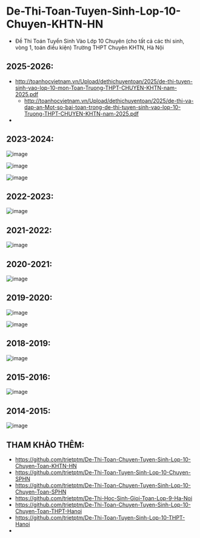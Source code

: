 # De-Thi-Toan-Tuyen-Sinh-Lop-10-Chuyen-KHTN-HN
* Đề Thi Toán Tuyển Sinh Vào Lớp 10 Chuyên (cho tất cả các thí sinh, vòng 1, toán điều kiện) Trường THPT Chuyên KHTN, Hà Nội

## 2025-2026:
* http://toanhocvietnam.vn/Upload/dethichuyentoan/2025/de-thi-tuyen-sinh-vao-lop-10-mon-Toan-Truong-THPT-CHUYEN-KHTN-nam-2025.pdf
  * http://toanhocvietnam.vn/Upload/dethichuyentoan/2025/de-thi-va-dap-an-Mot-so-bai-toan-trong-de-thi-tuyen-sinh-vao-lop-10-Truong-THPT-CHUYEN-KHTN-nam-2025.pdf
* 

## 2023-2024:
![image](https://github.com/user-attachments/assets/7bad8970-5da0-4526-b360-701d9d1ab59b)

![image](https://github.com/user-attachments/assets/c5a0f933-d7eb-4707-a1ba-e928621cbde6)

![image](https://github.com/user-attachments/assets/24269dc9-fd46-48d7-86a0-463cc33b560f)

## 2022-2023:
![image](https://github.com/user-attachments/assets/5a13b2ac-e0a1-4435-ab6c-b3e028040f1f)

## 2021-2022:
![image](https://github.com/user-attachments/assets/772ae217-a2a3-4c32-9db4-e51b7f5347b0)

## 2020-2021:
![image](https://github.com/user-attachments/assets/9d9f7bf3-6bb8-485e-8fd9-168d30cdc6e4)

## 2019-2020:
![image](https://github.com/user-attachments/assets/3986b0f2-d207-481e-adc8-748b45654c5a)

![image](https://github.com/user-attachments/assets/9900e987-7289-4891-995f-987285cd686c)

## 2018-2019:
![image](https://github.com/user-attachments/assets/10f258e7-a877-42d6-a5f9-d21f91295fd6)

## 2015-2016:
![image](https://github.com/user-attachments/assets/196ebce1-1132-481e-ad2c-abd1cd543d62)

## 2014-2015:
![image](https://github.com/user-attachments/assets/665c2c24-a0ba-49e4-9485-9c77b2620f88)

## THAM KHẢO THÊM:
* https://github.com/trietptm/De-Thi-Toan-Chuyen-Tuyen-Sinh-Lop-10-Chuyen-Toan-KHTN-HN
* https://github.com/trietptm/De-Thi-Toan-Tuyen-Sinh-Lop-10-Chuyen-SPHN
* https://github.com/trietptm/De-Thi-Toan-Chuyen-Tuyen-Sinh-Lop-10-Chuyen-Toan-SPHN
* https://github.com/trietptm/De-Thi-Hoc-Sinh-Gioi-Toan-Lop-9-Ha-Noi
* https://github.com/trietptm/De-Thi-Toan-Chuyen-Tuyen-Sinh-Lop-10-Chuyen-Toan-THPT-Hanoi
* https://github.com/trietptm/De-Thi-Toan-Tuyen-Sinh-Lop-10-THPT-Hanoi
* 



